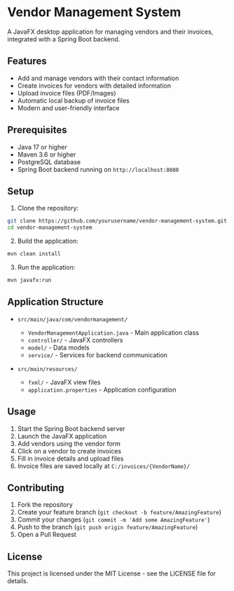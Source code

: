 # Vendor Management System

A JavaFX desktop application for managing vendors and their invoices, integrated with a Spring Boot backend.

## Features

- Add and manage vendors with their contact information
- Create invoices for vendors with detailed information
- Upload invoice files (PDF/Images)
- Automatic local backup of invoice files
- Modern and user-friendly interface

## Prerequisites

- Java 17 or higher
- Maven 3.6 or higher
- PostgreSQL database
- Spring Boot backend running on `http://localhost:8080`

## Setup

1. Clone the repository:
```bash
git clone https://github.com/yourusername/vendor-management-system.git
cd vendor-management-system
```

2. Build the application:
```bash
mvn clean install
```

3. Run the application:
```bash
mvn javafx:run
```

## Application Structure

- `src/main/java/com/vendormanagement/`
  - `VendorManagementApplication.java` - Main application class
  - `controller/` - JavaFX controllers
  - `model/` - Data models
  - `service/` - Services for backend communication

- `src/main/resources/`
  - `fxml/` - JavaFX view files
  - `application.properties` - Application configuration

## Usage

1. Start the Spring Boot backend server
2. Launch the JavaFX application
3. Add vendors using the vendor form
4. Click on a vendor to create invoices
5. Fill in invoice details and upload files
6. Invoice files are saved locally at `C:/invoices/{VendorName}/`

## Contributing

1. Fork the repository
2. Create your feature branch (`git checkout -b feature/AmazingFeature`)
3. Commit your changes (`git commit -m 'Add some AmazingFeature'`)
4. Push to the branch (`git push origin feature/AmazingFeature`)
5. Open a Pull Request

## License

This project is licensed under the MIT License - see the LICENSE file for details. 